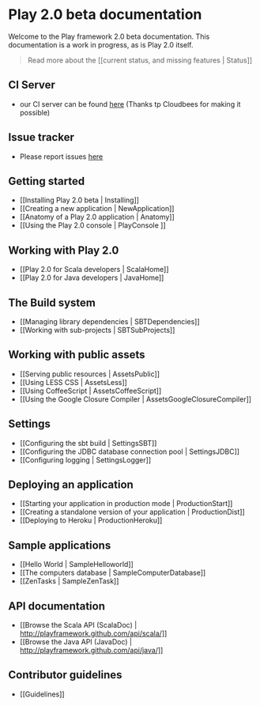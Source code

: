 # Play 2.0 beta documentation

Welcome to the Play framework 2.0 beta documentation. This documentation is a work in progress, as is Play 2.0 itself. 

> Read more about the [[current status, and missing features | Status]]

## CI Server
- our CI server can be found [here](https://playframework2.ci.cloudbees.com/) (Thanks tp Cloudbees for making it possible)

## Issue tracker
- Please report issues [here](https://play.lighthouseapp.com/dashboard)

## Getting started

- [[Installing Play 2.0 beta | Installing]]
- [[Creating a new application | NewApplication]]
- [[Anatomy of a Play 2.0 application | Anatomy]]
- [[Using the Play 2.0 console | PlayConsole ]]

## Working with Play 2.0

- [[Play 2.0 for Scala developers | ScalaHome]]
- [[Play 2.0 for Java developers | JavaHome]]

## The Build system

- [[Managing library dependencies | SBTDependencies]]
- [[Working with sub-projects | SBTSubProjects]]

## Working with public assets

- [[Serving public resources | AssetsPublic]]
- [[Using LESS CSS | AssetsLess]]
- [[Using CoffeeScript | AssetsCoffeeScript]]
- [[Using the Google Closure Compiler | AssetsGoogleClosureCompiler]]

## Settings

- [[Configuring the sbt build | SettingsSBT]]
- [[Configuring the JDBC database connection pool | SettingsJDBC]]
- [[Configuring logging | SettingsLogger]]

## Deploying an application

- [[Starting your application in production mode | ProductionStart]]
- [[Creating a standalone version of your application | ProductionDist]]
- [[Deploying to Heroku | ProductionHeroku]]

## Sample applications

- [[Hello World | SampleHelloworld]]
- [[The computers database | SampleComputerDatabase]]
- [[ZenTasks | SampleZenTask]]

## API documentation

- [[Browse the Scala API (ScalaDoc) | http://playframework.github.com/api/scala/]]
- [[Browse the Java API (JavaDoc) | http://playframework.github.com/api/java/]]

## Contributor guidelines
- [[Guidelines]]

